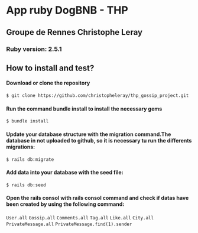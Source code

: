 <!DOCTYPE html>
<html>
<body>
  <div>
  <h1>App ruby DogBNB - THP</h1>
    <h2>Groupe de Rennes Christophe Leray</h2>
      <h3>Ruby version: 2.5.1</h3>
   <h2>How to install and test?</h2>
      <h4>Download or clone the repository</h4>
        <code>$ git clone https://github.com/christopheleray/thp_gossip_project.git</code>
      <h4>Run the command bundle install to install the necessary gems</h4>
        <code>$ bundle install</code>
      <h4>Update your database structure with the migration command.The database in not uploaded to github, so it is necessary tu run the differents migrations:</h4>
        <code>$ rails db:migrate</code> 
      <h4>Add data into your database with the seed file:</h4>
        <code>$ rails db:seed</code>
      <h4>Open the rails consol with rails consol command and check if datas have been created by using the following command:</h4>
        <code>User.all</code>
        <code>Gossip.all</code>
        <code>Comments.all</code>
        <code>Tag.all</code>
        <code>Like.all</code>
        <code>City.all</code>
        <code>PrivateMessage.all</code>
        <code>PrivateMessage.find(1).sender</code>
      </div>
</body>
</html>
